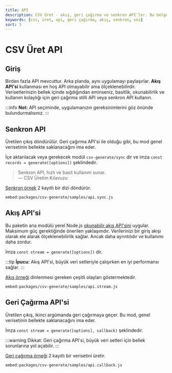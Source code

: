 ```yaml
---
title: API
description: CSV Üret - akış, geri çağırma ve senkron API'ler. Bu belgede, çeşitli API türleri ve nasıl kullanılacakları açıklanmaktadır. Her bir API, kullanım durumuna göre farklı avantajlar sunar.
keywords: [csv, üret, api, geri çağırma, akış, senkron, söz]
sort: 3
---
```


# CSV Üret API

## Giriş

Birden fazla API mevcuttur. Arka planda, aynı uygulamayı paylaşırlar. **Akış API'si** kullanması en hoş API olmayabilir ama ölçeklenebilirdir. Verisetlerinizin bellek içinde sığdığından eminseniz, basitlik, okunabilirlik ve kullanım kolaylığı için geri çağırma stilli API veya senkron API kullanın.

:::info
**Not:** API seçiminde, uygulamanızın gereksinimlerini göz önünde bulundurmalısınız.
:::

## Senkron API

Üretilen çıkış döndürülür. Geri çağırma API'si ile olduğu gibi, bu mod genel verisetinin bellekte saklanacağını ima eder.

İçe aktarılacak veya gerekecek modül `csv-generate/sync` dir ve imza `const records = generate([options])` şeklindedir.

> Senkron API, hızlı ve basit kullanım sunar.  
> — CSV Üretim Kılavuzu

[Senkron örnek](https://github.com/adaltas/node-csv/blob/master/packages/csv-generate/samples/api.sync.js) 2 kayıtlı bir dizi döndürür.

`embed:packages/csv-generate/samples/api.sync.js`

## Akış API'si

Bu paketin ana modülü yerel Node.js [okunabilir akış API'sini](http://nodejs.org/api/stream.html#stream_class_stream_transform) uygular. Maksimum güç gerektiğinde önerilen yaklaşımdır. Verilerinizi bir giriş akışı olarak ele alarak ölçeklenebilirlik sağlar. Ancak daha ayrıntılıdır ve kullanımı daha zordur.

İmza `const stream = generate([options])` dir.

:::tip
**İpucu:** Akış API'si, büyük veri setleriyle çalışırken en iyi performansı sağlar.
:::

[Akış örneği](https://github.com/adaltas/node-csv/blob/master/packages/csv-generate/samples/api.stream.js) dinlenmesi gereken çeşitli olayları göstermektedir.

`embed:packages/csv-generate/samples/api.stream.js`

## Geri Çağırma API'si

Üretilen çıkış, ikinci argümanda geri çağırmaya geçer. Bu mod, genel verisetinin bellekte saklanacağını ima eder.

İmza `const stream = generate([options], callback)` şeklindedir.

:::warning
Dikkat: Geri çağırma API'si, büyük veri setleri için bellek sorunlarına yol açabilir.
:::

[Geri çağırma örneği](https://github.com/adaltas/node-csv/blob/master/packages/csv-generate/samples/api.callback.js) 2 kayıtlı bir verisetini üretir.

`embed:packages/csv-generate/samples/api.callback.js`